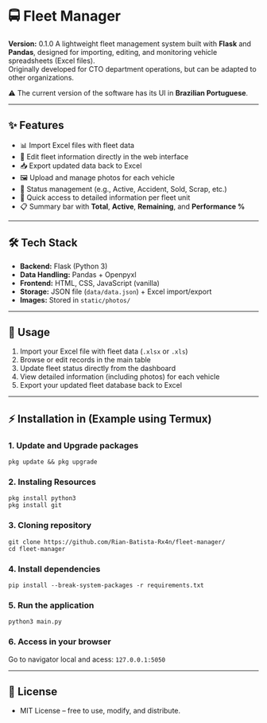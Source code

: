 # 🚍 Fleet Manager

**Version:** 0.1.0
A lightweight fleet management system built with **Flask** and **Pandas**, designed for importing, editing, and monitoring vehicle spreadsheets (Excel files).  
Originally developed for CTO department operations, but can be adapted to other organizations.  

⚠️ The current version of the software has its UI in **Brazilian Portuguese**.

---

## ✨ Features
- 📊 Import Excel files with fleet data  
- 📝 Edit fleet information directly in the web interface  
- 📥 Export updated data back to Excel  
- 🖼️ Upload and manage photos for each vehicle  
- 📌 Status management (e.g., Active, Accident, Sold, Scrap, etc.)  
- 🔎 Quick access to detailed information per fleet unit  
- 📋 Summary bar with **Total**, **Active**, **Remaining**, and **Performance %**  

---

## 🛠️ Tech Stack
- **Backend:** Flask (Python 3)  
- **Data Handling:** Pandas + Openpyxl  
- **Frontend:** HTML, CSS, JavaScript (vanilla)  
- **Storage:** JSON file (`data/data.json`) + Excel import/export  
- **Images:** Stored in `static/photos/`  

---

## 📖 Usage
1. Import your Excel file with fleet data (`.xlsx` or `.xls`)  
2. Browse or edit records in the main table  
3. Update fleet status directly from the dashboard  
4. View detailed information (including photos) for each vehicle  
5. Export your updated fleet database back to Excel 

---

## ⚡ Installation in (Example using Termux)

### 1. Update and Upgrade packages
```
pkg update && pkg upgrade
```
### 2. Instaling Resources
```
pkg install python3
pkg install git
```
### 3. Cloning repository
```
git clone https://github.com/Rian-Batista-Rx4n/fleet-manager/
cd fleet-manager
```
### 4. Install dependencies
```
pip install --break-system-packages -r requirements.txt
```
### 5. Run the application
```
python3 main.py
```
### 6. Access in your browser
Go to navigator local and acess: `127.0.0.1:5050`

---

## 📜 License
- MIT License – free to use, modify, and distribute.